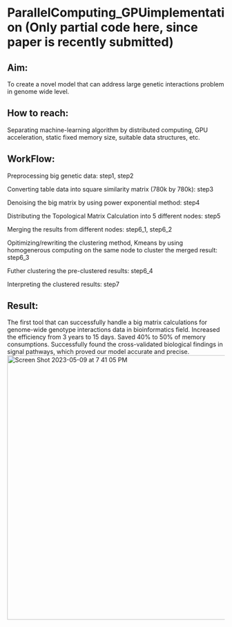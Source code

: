 # ParallelComputing_GPUimplementation (Only partial code here, since paper is recently submitted)

## Aim:
To create a novel model that can address large genetic interactions problem in genome wide level.

## How to reach:
Separating machine-learning algorithm by distributed computing, GPU acceleration, static fixed memory size, suitable data structures, etc.

## WorkFlow:  
Preprocessing big genetic data: step1, step2  

Converting table data into square similarity matrix (780k by 780k): step3  

Denoising the big matrix by using power exponential method: step4  

Distributing the Topological Matrix Calculation into 5 different nodes: step5  

Merging the results from different nodes: step6_1, step6_2  

Opitimizing/rewriting the clustering method, Kmeans by using homogenerous computing on the same node to cluster the merged result: step6_3  

Futher clustering the pre-clustered results: step6_4  

Interpreting the clustered results: step7  

## Result:
The first tool that can successfully handle a big matrix calculations for genome-wide genotype interactions data in bioinformatics field. Increased the efficiency from 3 years to 15 days. Saved 40% to 50% of memory consumptions. Successfully found the cross-validated biological findings in signal pathways, which proved our model accurate and precise.
<img width="612" alt="Screen Shot 2023-05-09 at 7 41 05 PM" src="https://github.com/btbbtzhang/ParallelComputing_GPUimplementation/assets/34163897/218e5a3e-7d53-4e35-acc4-3475e91014b4">

